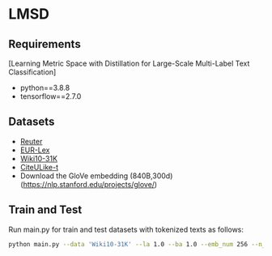 # LMSD
## Requirements
[Learning Metric Space with Distillation for Large-Scale Multi-Label Text Classification]
* python==3.8.8
* tensorflow==2.7.0

## Datasets
* [Reuter](https://archive.ics.uci.edu/ml/datasets/Reuters-21578+Text+Categorization+Collection)
* [EUR-Lex](https://drive.google.com/open?id=1iPGbr5-z2LogtMFG1rwwekV_aTubvAb2)
* [Wiki10-31K](https://drive.google.com/open?id=1Tv4MHQzDWTUC9hRFihRhG8_jt1h0VhnR)
* [CiteULike-t](https://citeulike.org/faq/data.adp/)
* Download the GloVe embedding (840B,300d)  (https://nlp.stanford.edu/projects/glove/)

## Train and Test
Run main.py for train and test datasets with tokenized texts as follows:
```bash
python main.py --data 'Wiki10-31K' --la 1.0 --ba 1.0 --emb_num 256 --n_negative 1000
```


